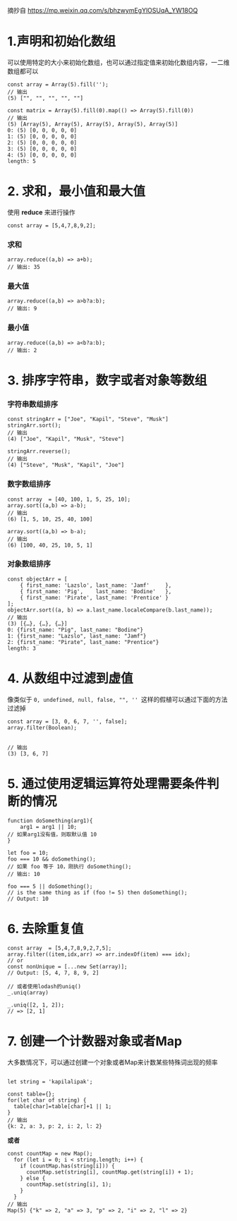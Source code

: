 摘抄自 https://mp.weixin.qq.com/s/bhzwymEgYlOSUqA_YW18OQ
# 1.声明和初始化数组

可以使用特定的大小来初始化数组，也可以通过指定值来初始化数组内容，一二维数组都可以

```
const array = Array(5).fill(''); 
// 输出
(5) ["", "", "", "", ""]

const matrix = Array(5).fill(0).map(() => Array(5).fill(0))
// 输出
(5) [Array(5), Array(5), Array(5), Array(5), Array(5)]
0: (5) [0, 0, 0, 0, 0]
1: (5) [0, 0, 0, 0, 0]
2: (5) [0, 0, 0, 0, 0]
3: (5) [0, 0, 0, 0, 0]
4: (5) [0, 0, 0, 0, 0]
length: 5
```

# 2. 求和，最小值和最大值
使用 **reduce** 来进行操作

```
const array = [5,4,7,8,9,2];

```

### 求和

```
array.reduce((a,b) => a+b);
// 输出: 35

```

### 最大值

```
array.reduce((a,b) => a>b?a:b);
// 输出: 9

```

### 最小值

```
array.reduce((a,b) => a<b?a:b);
// 输出: 2

```

# 3. 排序字符串，数字或者对象等数组

### 字符串数组排序

```
const stringArr = ["Joe", "Kapil", "Steve", "Musk"]
stringArr.sort();
// 输出
(4) ["Joe", "Kapil", "Musk", "Steve"]

stringArr.reverse();
// 输出
(4) ["Steve", "Musk", "Kapil", "Joe"]

```

### 数字数组排序

```
const array  = [40, 100, 1, 5, 25, 10];
array.sort((a,b) => a-b);
// 输出
(6) [1, 5, 10, 25, 40, 100]

array.sort((a,b) => b-a);
// 输出
(6) [100, 40, 25, 10, 5, 1]

```

### 对象数组排序

```
const objectArr = [ 
    { first_name: 'Lazslo', last_name: 'Jamf'     },
    { first_name: 'Pig',    last_name: 'Bodine'   },
    { first_name: 'Pirate', last_name: 'Prentice' }
];
objectArr.sort((a, b) => a.last_name.localeCompare(b.last_name));
// 输出 
(3) [{…}, {…}, {…}]
0: {first_name: "Pig", last_name: "Bodine"}
1: {first_name: "Lazslo", last_name: "Jamf"}
2: {first_name: "Pirate", last_name: "Prentice"}
length: 3
```
# 4. 从数组中过滤到虚值

像类似于 `0, undefined, null, false, "", '' `这样的假植可以通过下面的方法过滤掉

```
const array = [3, 0, 6, 7, '', false];
array.filter(Boolean);


// 输出
(3) [3, 6, 7]

```
# 5. 通过使用逻辑运算符处理需要条件判断的情况

```
function doSomething(arg1){ 
    arg1 = arg1 || 10; 
// 如果arg1没有值，则取默认值 10
}

let foo = 10;  
foo === 10 && doSomething(); 
// 如果 foo 等于 10，刚执行 doSomething();
// 输出: 10

foo === 5 || doSomething();
// is the same thing as if (foo != 5) then doSomething();
// Output: 10
```

# 6. 去除重复值

```
const array  = [5,4,7,8,9,2,7,5];
array.filter((item,idx,arr) => arr.indexOf(item) === idx);
// or
const nonUnique = [...new Set(array)];
// Output: [5, 4, 7, 8, 9, 2]

// 或者使用lodash的uniq()
_.uniq(array)

_.uniq([2, 1, 2]);
// => [2, 1]

```

# 7. 创建一个计数器对象或者Map

大多数情况下，可以通过创建一个对象或者Map来计数某些特殊词出现的频率

```

let string = 'kapilalipak';

const table={}; 
for(let char of string) {
  table[char]=table[char]+1 || 1;
}
// 输出
{k: 2, a: 3, p: 2, i: 2, l: 2}

```
**或者**

```
const countMap = new Map();
  for (let i = 0; i < string.length; i++) {
    if (countMap.has(string[i])) {
      countMap.set(string[i], countMap.get(string[i]) + 1);
    } else {
      countMap.set(string[i], 1);
    }
  }
// 输出
Map(5) {"k" => 2, "a" => 3, "p" => 2, "i" => 2, "l" => 2}

```
